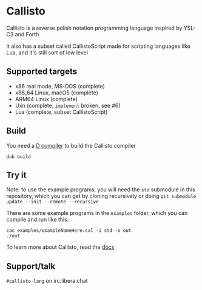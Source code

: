 # Callisto
Callisto is a reverse polish notation programming
language inspired by YSL-C3 and Forth

It also has a subset called CallistoScript made for scripting languages like Lua, and
it's still sort of low level

## Supported targets
- x86 real mode, MS-DOS (complete)
- x86_64 Linux, macOS (complete)
- ARM64 Linux (complete)
- Uxn (complete, `implement` broken, see #6)
- Lua (complete, subset CallistoScript)

## Build
You need a [D compiler](https://dlang.org/download.html) to build the Callisto compiler
```
dub build
```

## Try it
Note: to use the example programs, you will need the `std` submodule in this repository,
which you can get by cloning recursively or
doing `git submodule update --init --remote --recursive`

There are some example programs in the `examples` folder, which you can compile
and run like this:
```
cac examples/exampleNameHere.cal -i std -o out
./out
```

To learn more about Callisto, read the [docs](https://callisto.mesyeti.uk/docs)

## Support/talk
`#callisto-lang` on irc.libera.chat
